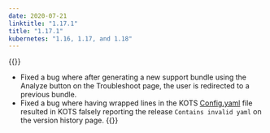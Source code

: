 ```yaml
---
date: 2020-07-21
linktitle: "1.17.1"
title: "1.17.1"
kubernetes: "1.16, 1.17, and 1.18"
---
```


{{<fixes>}}
* Fixed a bug where after generating a new support bundle using the Analyze button on the Troubleshoot page, the user is redirected to a previous bundle.
* Fixed a bug where having wrapped lines in the KOTS [Config.yaml](https://kots.io/reference/v1beta1/config/) file resulted in KOTS falsely reporting the release `Contains invalid yaml` on the version history page.
{{</fixes>}}
